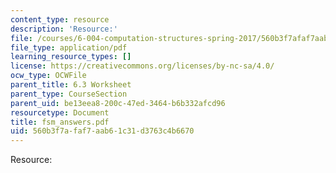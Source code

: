 ```yaml
---
content_type: resource
description: 'Resource:'
file: /courses/6-004-computation-structures-spring-2017/560b3f7afaf7aab61c31d3763c4b6670_fsm_answers.pdf
file_type: application/pdf
learning_resource_types: []
license: https://creativecommons.org/licenses/by-nc-sa/4.0/
ocw_type: OCWFile
parent_title: 6.3 Worksheet
parent_type: CourseSection
parent_uid: be13eea8-200c-47ed-3464-b6b332afcd96
resourcetype: Document
title: fsm_answers.pdf
uid: 560b3f7a-faf7-aab6-1c31-d3763c4b6670
---
```

Resource: